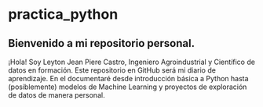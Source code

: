 # practica_python
## Bienvenido a mi repositorio personal.

¡Hola! Soy Leyton Jean Piere Castro, Ingeniero Agroindustrial y Científico de datos en formación. Este repositorio en GitHub será mi diario de aprendizaje. En el documentaré desde introducción básica a Python hasta (posiblemente) modelos de Machine Learning y proyectos de exploración de datos de manera personal.
